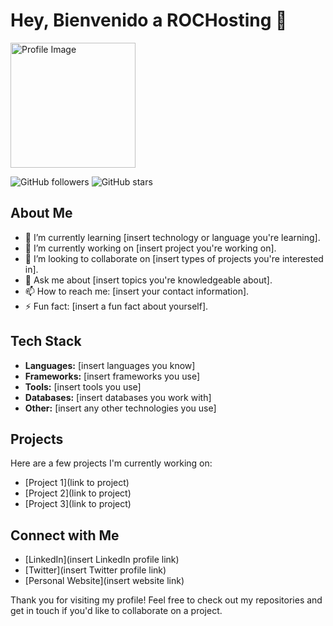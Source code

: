 # Hey, Bienvenido a ROCHosting 👋

<img src="https://github.com/user-attachments/assets/b9a02839-9ca3-4ffb-8f04-3fc99bcbc337" alt="Profile Image" width="200"/>

![GitHub followers](https://img.shields.io/github/followers/DonBaguette?style=social)
![GitHub stars](https://img.shields.io/github/stars/DonBaguette?style=social)

## About Me

- 🌱 I’m currently learning [insert technology or language you're learning].
- 🔭 I’m currently working on [insert project you're working on].
- 👯 I’m looking to collaborate on [insert types of projects you're interested in].
- 💬 Ask me about [insert topics you're knowledgeable about].
- 📫 How to reach me: [insert your contact information].
- ⚡ Fun fact: [insert a fun fact about yourself].

## Tech Stack

- **Languages:** [insert languages you know]
- **Frameworks:** [insert frameworks you use]
- **Tools:** [insert tools you use]
- **Databases:** [insert databases you work with]
- **Other:** [insert any other technologies you use]

## Projects

Here are a few projects I'm currently working on:

- [Project 1](link to project)
- [Project 2](link to project)
- [Project 3](link to project)

## Connect with Me

- [LinkedIn](insert LinkedIn profile link)
- [Twitter](insert Twitter profile link)
- [Personal Website](insert website link)

Thank you for visiting my profile! Feel free to check out my repositories and get in touch if you'd like to collaborate on a project.
